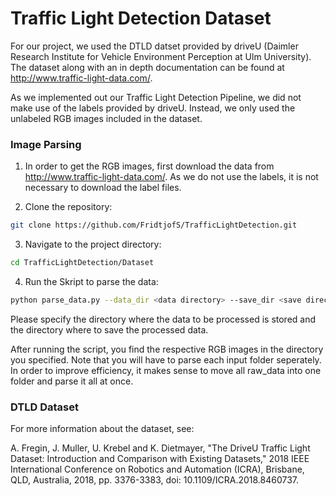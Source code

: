 # Traffic Light Detection Dataset

For our project, we used the DTLD datset provided by driveU (Daimler Research Institute for Vehicle Environment Perception at Ulm University). The dataset along with an in depth documentation can be found at http://www.traffic-light-data.com/.

As we implemented out our Traffic Light Detection Pipeline, we did not make use of the labels provided by driveU. Instead, we only used the unlabeled RGB images included in the dataset. 

### Image Parsing

1. In order to get the RGB images, first download the data from http://www.traffic-light-data.com/. As we do not use the labels, it is not necessary to download the label files.

2. Clone the repository:
  ```bash
  git clone https://github.com/FridtjofS/TrafficLightDetection.git
  ```

3. Navigate to the project directory:
  ```bash
  cd TrafficLightDetection/Dataset
  ```

4. Run the Skript to parse the data:
  ```bash
  python parse_data.py --data_dir <data directory> --save_dir <save directory>
  ```

Please specify the directory where the data to be processed is stored and the directory where to save the processed data.

After running the script, you find the respective RGB images in the directory you specified. Note that you will have to parse each input folder seperately. In order to improve efficiency, it makes sense to move all raw_data into one folder and parse it all at once.

### DTLD Dataset

For more information about the dataset, see:

A. Fregin, J. Muller, U. Krebel and K. Dietmayer, "The DriveU Traffic Light Dataset: Introduction and Comparison with Existing Datasets," 2018 IEEE International Conference on Robotics and Automation (ICRA), Brisbane, QLD, Australia, 2018, pp. 3376-3383, doi: 10.1109/ICRA.2018.8460737.